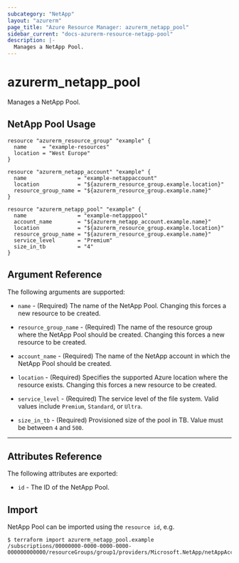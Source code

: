 ```yaml
---
subcategory: "NetApp"
layout: "azurerm"
page_title: "Azure Resource Manager: azurerm_netapp_pool"
sidebar_current: "docs-azurerm-resource-netapp-pool"
description: |-
  Manages a NetApp Pool.
---
```


# azurerm_netapp_pool

Manages a NetApp Pool.


## NetApp Pool Usage

```hcl
resource "azurerm_resource_group" "example" {
  name     = "example-resources"
  location = "West Europe"
}

resource "azurerm_netapp_account" "example" {
  name                = "example-netappaccount"
  location            = "${azurerm_resource_group.example.location}"
  resource_group_name = "${azurerm_resource_group.example.name}"
}

resource "azurerm_netapp_pool" "example" {
  name                = "example-netapppool"
  account_name        = "${azurerm_netapp_account.example.name}"
  location            = "${azurerm_resource_group.example.location}"
  resource_group_name = "${azurerm_resource_group.example.name}"
  service_level       = "Premium"
  size_in_tb          = "4"
}
```

## Argument Reference

The following arguments are supported:

* `name` - (Required) The name of the NetApp Pool. Changing this forces a new resource to be created.

* `resource_group_name` - (Required) The name of the resource group where the NetApp Pool should be created. Changing this forces a new resource to be created.

* `account_name` - (Required) The name of the NetApp account in which the NetApp Pool should be created.

* `location` - (Required) Specifies the supported Azure location where the resource exists. Changing this forces a new resource to be created.

* `service_level` - (Required) The service level of the file system. Valid values include `Premium`, `Standard`, or `Ultra`.

* `size_in_tb` - (Required) Provisioned size of the pool in TB. Value must be between `4` and `500`.

---

## Attributes Reference

The following attributes are exported:

* `id` - The ID of the NetApp Pool.

## Import

NetApp Pool can be imported using the `resource id`, e.g.

```shell
$ terraform import azurerm_netapp_pool.example /subscriptions/00000000-0000-0000-0000-000000000000/resourceGroups/group1/providers/Microsoft.NetApp/netAppAccounts/account1/capacityPools/pool1
```